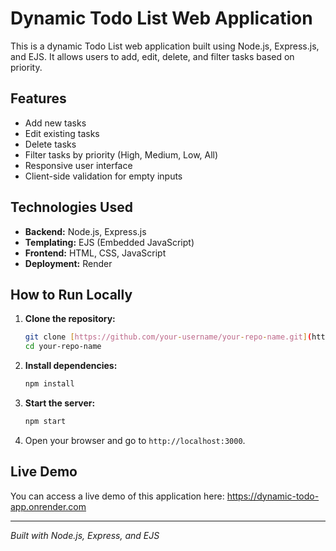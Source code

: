 # Dynamic Todo List Web Application

This is a dynamic Todo List web application built using Node.js, Express.js, and EJS.
It allows users to add, edit, delete, and filter tasks based on priority.

## Features

* Add new tasks
* Edit existing tasks
* Delete tasks
* Filter tasks by priority (High, Medium, Low, All)
* Responsive user interface
* Client-side validation for empty inputs

## Technologies Used

* **Backend:** Node.js, Express.js
* **Templating:** EJS (Embedded JavaScript)
* **Frontend:** HTML, CSS, JavaScript
* **Deployment:** Render

## How to Run Locally

1.  **Clone the repository:**
    ```bash
    git clone [https://github.com/your-username/your-repo-name.git](https://github.com/your-username/your-repo-name.git)
    cd your-repo-name
    ```
2.  **Install dependencies:**
    ```bash
    npm install
    ```
3.  **Start the server:**
    ```bash
    npm start
    ```
4.  Open your browser and go to `http://localhost:3000`.

## Live Demo

You can access a live demo of this application here:
https://dynamic-todo-app.onrender.com

---
*Built with Node.js, Express, and EJS*
